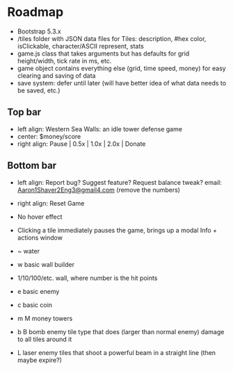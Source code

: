 # Roadmap

- Bootstrap 5.3.x
- /tiles folder with JSON data files for Tiles: description, #hex color, isClickable, character/ASCII represent, stats
- game.js class that takes arguments but has defaults for grid height/width, tick rate in ms, etc.
- game object contains everything else (grid, time speed, money) for easy clearing and saving of data
- save system: defer until later (will have better idea of what data needs to be saved, etc.)

## Top bar

- left align: Western Sea Walls: an idle tower defense game
- center: $money/score
- right align: Pause | 0.5x | 1.0x | 2.0x | Donate

## Bottom bar

- left align: Report bug? Suggest feature? Request balance tweak? email: Aaron1Shaver2Eng3@gmail4.com (remove the numbers)
- right align: Reset Game

- No hover effect
- Clicking a tile immediately pauses the game, brings up a modal Info + actions window

- ~ water
- w basic wall builder
- 1/10/100/etc. wall, where number is the hit points
- e basic enemy
- c basic coin
- m M money towers
- b B bomb enemy tile type that does (larger than normal enemy) damage to all tiles around it
- L laser enemy tiles that shoot a powerful beam in a straight line (then maybe expire?)
